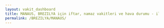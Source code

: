 ```yaml
---
layout: vakit_dashboard
title: MANAUS, BREZILYA için iftar, namaz vakitleri ve hava durumu - ilçe/eyalet seç
permalink: /BREZILYA/MANAUS/
---
```


<script type="text/javascript">
  var GLOBAL_COUNTRY = 'BREZILYA';
  var GLOBAL_CITY = 'MANAUS';
  var GLOBAL_STATE = '';
  var lat = 72;
  var lon = 21;
</script>
